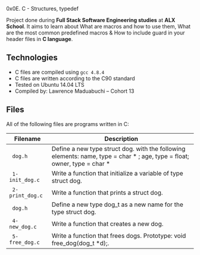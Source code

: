 0x0E. C - Structures, typedef


Project done during **Full Stack Software Engineering studies** at **ALX School**. It aims to learn about What are macros and how to use them, What are the most common predefined macros & How to include guard in your header files in **C language**.

## Technologies
* C files are compiled using `gcc 4.8.4`
* C files are written according to the C90 standard
* Tested on Ubuntu 14.04 LTS
* Compiled by: Lawrence Maduabuchi – Cohort 13


## Files
All of the following files are programs written in C:

| Filename | Description |
| -------- | ----------- |
| ` dog.h` | Define a new type struct dog. with the following elements: name, type = char * ; age, type = float; owner, type = char *|
| ` 1-init_dog.c` | Write a function that initialize a variable of type struct dog.|
| ` 2-print_dog.c` | Write a function that prints a struct dog.|
| ` dog.h` | Define a new type dog_t as a new name for the type struct dog.|
| ` 4-new_dog.c` | Write a function that creates a new dog.|
| ` 5-free_dog.c` | Write a function that frees dogs. Prototype: void free_dog(dog_t *d);.|
